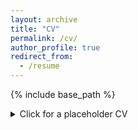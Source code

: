 ```yaml
---
layout: archive
title: "CV"
permalink: /cv/
author_profile: true
redirect_from:
  - /resume
---
```


{% include base_path %}

<details>
  <summary>Click for a placeholder CV</summary>
  <div class="cv-frame" style="margin-top:1rem">
    <iframe
      src="{{ '/files/paper1.pdf' | relative_url }}"
      width="100%"
      height="500"
      style="border:0;"
    ></iframe>
  </div>
</details>
